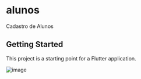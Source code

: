 # alunos

Cadastro de Alunos

## Getting Started

This project is a starting point for a Flutter application.

![image](https://github.com/user-attachments/assets/a5ab4beb-c8ee-464b-8ef4-117efe2a2c73)


